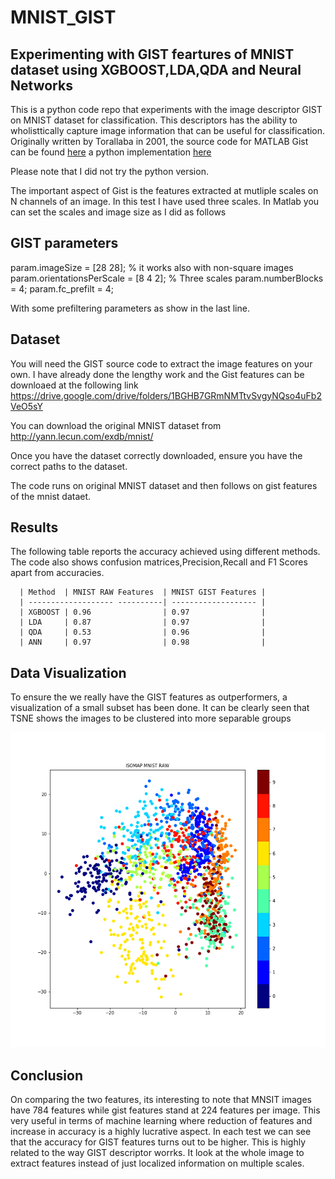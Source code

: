 # MNIST_GIST
## Experimenting with GIST feartures of MNIST dataset using XGBOOST,LDA,QDA and Neural Networks

This is a python code repo that experiments with the image descriptor GIST on MNIST dataset for classification.
This descriptors has the ability to wholisttically capture image information that can be useful for classification. 
Originally written by Torallaba in 2001, the source code for MATLAB Gist can be found [here](http://people.csail.mit.edu/torralba/code/spatialenvelope/) a python implementation [here](https://pypi.org/project/pyleargist/)

Please note that I did not try the python version.

The important aspect of Gist is the features extracted at mutliple scales on N channels of an image. In this test I have used 
three scales. In Matlab you can set the scales and image size as I did as follows

## GIST parameters
param.imageSize = [28 28]; % it works also with non-square images
param.orientationsPerScale = [8 4 2]; % Three scales
param.numberBlocks = 4;
param.fc_prefilt = 4;

With some prefiltering parameters as show in the last line.

## Dataset
You will need the GIST source code to extract the image features on your own. I have already done the lengthy work and the Gist 
features can be downloaed at the following link
https://drive.google.com/drive/folders/1BGHB7GRmNMTtvSvgyNQso4uFb2VeO5sY

You can download the original MNIST dataset from http://yann.lecun.com/exdb/mnist/

Once you have the dataset correctly downloaded, ensure you have the correct paths to the dataset.

The code runs on original MNIST dataset and then follows on gist features of the mnist dataet.
## Results
The following table reports the accuracy achieved using different methods. The code also shows confusion matrices,Precision,Recall and F1 Scores apart from accuracies.

      | Method  | MNIST RAW Features  | MNIST GIST Features |
      | ------------------- ----------| ------------------- |
      | XGBOOST | 0.96                | 0.97                |
      | LDA     | 0.87                | 0.97                |
      | QDA     | 0.53                | 0.96                |
      | ANN     | 0.97                | 0.98                |
## Data Visualization
To ensure the we really have the GIST features as outperformers, a visualization of a small subset has been done. 
It can be clearly seen that TSNE shows the images to be clustered into more separable groups

![alt tag](https://github.com/wajihullahbaig/MNIST_GIST/blob/master/images/ISOMAP%20MNIST%20RAW.png)

## Conclusion
On comparing the two features, its interesting to note that MNSIT images have 784 features while gist features stand at 224 features
per image. This very useful in terms of machine learning where reduction of features and increase in accuracy is a highly lucrative 
aspect. In each test we can see that the accuracy for GIST features turns out to be higher. This is highly related to the way GIST descriptor worrks. It look at the whole image to extract features instead of just localized information on multiple scales.
